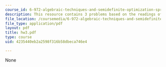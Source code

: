 ```yaml
---
course_id: 6-972-algebraic-techniques-and-semidefinite-optimization-spring-2006
description: This resource contains 3 problems based on the readings of the course.
file_location: /coursemedia/6-972-algebraic-techniques-and-semidefinite-optimization-spring-2006/4235440eb2a2598f316b58dbeca746e4_hw3.pdf
file_type: application/pdf
layout: pdf
title: hw3.pdf
type: course
uid: 4235440eb2a2598f316b58dbeca746e4

---
```

None